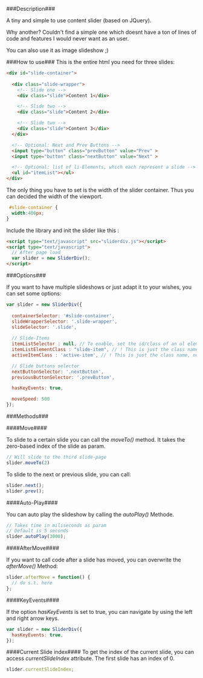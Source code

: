 ###Description###

A tiny and simple to use content slider (based on JQuery).

Why another? Couldn't find a simple one which doesnt have a ton of lines of code and
features I would never want as an user.

You can also use it as image slideshow ;)

###How to use###
This is the entire html you need for three slides:

```html
<div id="slide-container">
    
  <div class="slide-wrapper">
    <!-- Slide one -->
    <div class="slide">Content 1</div>

    <!-- Slide two -->
    <div class="slide">Content 2</div>

    <!-- Slide two -->
    <div class="slide">Content 3</div>
  </div>

  <!-- Optional: Next and Prev Buttons -->
  <input type="button" class="prevButton" value="Prev" >
  <input type="button" class="nextButton" value="Next" >

  <!-- Optional: list of li-Elements, which each represent a slide -->
  <ul id="itemList"></ul>
</div>
```

The only thing you have to set is the width of the slider container.
Thus you can decided the width of the viewport.
```css
 #slide-container {
  width:400px;
}
```

Include the library and init the slider like this
:
```html
<script type="text/javascript" src="sliderdiv.js"></script>
<script type="text/javascript">
  // After page load
  var slider = new SliderDiv();
</script>
```

###Options###

If you want to have multiple slideshows or just adapt it to your wishes, you can set some options:

```javascript
var slider = new SliderDiv({
  
  containerSelector: '#slide-container',
  slideWrapperSelector: '.slide-wrapper',
  slideSelector: '.slide',
  
  // Slide-Items
  itemListSelector : null, // To enable, set the id/class of an ul element (i.e. #itemList)
  itemListElementClass : "slide-item", // ! This is just the class name, not a jquery selector
  activeItemClass : 'active-item', // ! This is just the class name, not a jquery selector

  // Slide buttons selector
  nextButtonSelector: '.nextButton',
  previousButtonSelector: '.prevButton',

  hasKeyEvents: true,

  moveSpeed: 500
});
```
###Methods###

####Move####

To slide to a certain slide you can call the *moveTo()* method. It takes the zero-based index of the slide as param.

```javascript
// Will slide to the third slide-page
slider.moveTo(2)
```

To slide to the next or previous slide, you can call:

```javascript
slider.next();
slider.prev();
```

####Auto-Play####

You can auto play the slideshow by calling the *autoPlay()* Methode.

```javascript
// Takes time in miliseconds as param
// Default is 5 seconds
slider.autoPlay(3000);
```

####AfterMove####

If you want to call code after a slide has moved, you can overwrite the *afterMove()* Method:

```javascript
slider.afterMove = function() {
  // do s.t. here
};
```

####KeyEvents####

If the option *hasKeyEvents* is set to true, you can navigate by using the left and right arrow keys.

```javascript
var slider = new SliderDiv({
  hasKeyEvents: true,
});
```

####Current Slide index####
To get the index of the current slide, you can access *currentSlideIndex* attribute.
The first slide has an index of 0.

```javascript
slider.currentSlideIndex;
```